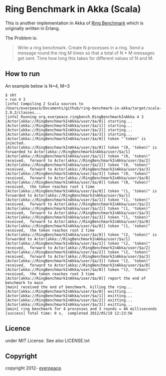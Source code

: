 Ring Benchmark in Akka (Scala)
================================

This is another implementation in Akka of [Ring Benchmark](http://github.com/everpeace/ring-benchmark) which is originally written in Erlang.

The Problem is:
> Write a ring benchmark. Create N processes in a ring. Send a message round the ring M times so that a total of N * M messages get sent.
> Time how long this takes for different values of N and M.


How to run
------------
An example below is N=4, M=3

    $ sbt
    > run 4 3
    [info] Compiling 2 Scala sources to /Users/everpeace/Documents/github/ring-benchmark-in-akka/target/scala-2.9.2/classes...
    [info] Running org.everpeace.ringbench.RingBenchmarkInAkka 4 3
    [Actor[akka://RingBenchmarkInAkka/user/$a/0]] starting...
    [Actor[akka://RingBenchmarkInAkka/user/$a/1]] starting...
    [Actor[akka://RingBenchmarkInAkka/user/$a/2]] starting...
    [Actor[akka://RingBenchmarkInAkka/user/$a/3]] starting...
    [Actor[akka://RingBenchmarkInAkka/user/$a/0]] token "'token" is injected.
    [Actor[akka://RingBenchmarkInAkka/user/$a/0]] token "(0, 'token)" is forwarded to Actor[akka://RingBenchmarkInAkka/user/$a/1]
    [Actor[akka://RingBenchmarkInAkka/user/$a/1]] token "(0, 'token)" received,  forward to Actor[akka://RingBenchmarkInAkka/user/$a/2]
    [Actor[akka://RingBenchmarkInAkka/user/$a/2]] token "(0, 'token)" received,  forward to Actor[akka://RingBenchmarkInAkka/user/$a/3]
    [Actor[akka://RingBenchmarkInAkka/user/$a/3]] token "(0, 'token)" received,  forward to Actor[akka://RingBenchmarkInAkka/user/$a/0]
    [Actor[akka://RingBenchmarkInAkka/user/$a/0]] token "(0, 'token)" received,  the token reaches root 1 time
    [Actor[akka://RingBenchmarkInAkka/user/$a/0]] token "(1, 'token)" is forwarded to Actor[akka://RingBenchmarkInAkka/user/$a/1]
    [Actor[akka://RingBenchmarkInAkka/user/$a/1]] token "(1, 'token)" received,  forward to Actor[akka://RingBenchmarkInAkka/user/$a/2]
    [Actor[akka://RingBenchmarkInAkka/user/$a/2]] token "(1, 'token)" received,  forward to Actor[akka://RingBenchmarkInAkka/user/$a/3]
    [Actor[akka://RingBenchmarkInAkka/user/$a/3]] token "(1, 'token)" received,  forward to Actor[akka://RingBenchmarkInAkka/user/$a/0]
    [Actor[akka://RingBenchmarkInAkka/user/$a/0]] token "(1, 'token)" received,  the token reaches root 2 time
    [Actor[akka://RingBenchmarkInAkka/user/$a/0]] token "(2, 'token)" is forwarded to Actor[akka://RingBenchmarkInAkka/user/$a/1]
    [Actor[akka://RingBenchmarkInAkka/user/$a/1]] token "(2, 'token)" received,  forward to Actor[akka://RingBenchmarkInAkka/user/$a/2]
    [Actor[akka://RingBenchmarkInAkka/user/$a/2]] token "(2, 'token)" received,  forward to Actor[akka://RingBenchmarkInAkka/user/$a/3]
    [Actor[akka://RingBenchmarkInAkka/user/$a/3]] token "(2, 'token)" received,  forward to Actor[akka://RingBenchmarkInAkka/user/$a/0]
    [Actor[akka://RingBenchmarkInAkka/user/$a/0]] token "(2, 'token)" received,  the token reaches root 3 time
    [Actor[akka://RingBenchmarkInAkka/user/$a/0]] report the end of benchmark to main
    [main] received the end of benchmark. killing the ring...
    [Actor[akka://RingBenchmarkInAkka/user/$a/0]] exitting...
    [Actor[akka://RingBenchmarkInAkka/user/$a/1]] exitting...
    [Actor[akka://RingBenchmarkInAkka/user/$a/2]] exitting...
    [Actor[akka://RingBenchmarkInAkka/user/$a/3]] exitting...
    [main] ring benchmark for 4 processes and 3 rounds = 46 milliseconds
    [success] Total time: 0 s,  completed 2012/05/19 12:23:56

Licence
------------
under MIT License.  See also LICENSE.txt

Copyright
------------
copyright 2012- [everpeace](http://twitter.com/everpeace).

